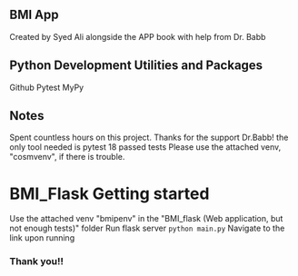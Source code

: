  ## BMI App

 Created by Syed Ali alongside the APP book with help from Dr. Babb

 ## Python Development Utilities and Packages
 Github
 Pytest
 MyPy
 
 ## Notes
 Spent countless hours on this project. Thanks for the support Dr.Babb!
 the only tool needed is pytest
 18 passed tests
 Please use the attached venv, "cosmvenv", if there is trouble.

 # BMI_Flask Getting started
 Use the attached venv "bmipenv" in the "BMI_flask (Web application, but not enough tests)" folder
 Run flask server `python main.py`
 Navigate to the link upon running
 
 ### Thank you!!

